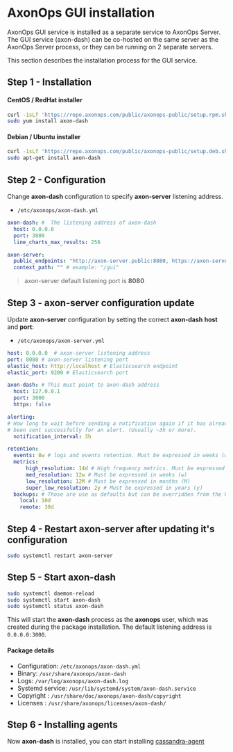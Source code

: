# AxonOps GUI installation

AxonOps GUI service is installed as a separate service to AxonOps Server. The GUI service (axon-dash) can be co-hosted on the same server as the AxonOps Server process, or they can be running on 2 separate servers.

This section describes the installation process for the GUI service.

## Step 1 - Installation

#### CentOS / RedHat installer
``` bash
curl -1sLf 'https://repo.axonops.com/public/axonops-public/setup.rpm.sh' | sudo -E bash
sudo yum install axon-dash
```
#### Debian / Ubuntu installer
``` bash
curl -1sLf 'https://repo.axonops.com/public/axonops-public/setup.deb.sh' | sudo -E bash
sudo apt-get install axon-dash
```

## Step 2 - Configuration
Change **axon-dash** configuration to specify **axon-server** listening address.

* `/etc/axonops/axon-dash.yml`
``` yaml  hl_lines="7"
axon-dash: #  The listening address of axon-dash
  host: 0.0.0.0
  port: 3000
  line_charts_max_results: 256

axon-server:
  public_endpoints: "http://axon-server.public:8080, https://axon-server.public" # Public HTTP endpoint to axon-server API. This can be a list with comma separator. http://127.0.0.1 or http://locahost are always wrong.
  context_path: "" # example: "/gui"
```
> axon-server default listening port is **8080**


## Step 3 - axon-server configuration update
Update **axon-server** configuration by setting the correct **axon-dash** **host** and **port**:

* `/etc/axonops/axon-server.yml`

``` yaml hl_lines="7 8"
host: 0.0.0.0  # axon-server listening address 
port: 8080 # axon-server listening port 
elastic_host: http://localhost # Elasticsearch endpoint
elastic_port: 9200 # Elasticsearch port

axon-dash: # This must point to axon-dash address
  host: 127.0.0.1
  port: 3000
  https: false

alerting:
# How long to wait before sending a notification again if it has already
# been sent successfully for an alert. (Usually ~3h or more).
  notification_interval: 3h

retention:
  events: 8w # logs and events retention. Must be expressed in weeks (w)
  metrics:
      high_resolution: 14d # High frequency metrics. Must be expressed in days (d)
      med_resolution: 12w # Must be expressed in weeks (w)
      low_resolution: 12M # Must be expressed in months (M)
      super_low_resolution: 2y # Must be expressed in years (y)
  backups: # Those are use as defaults but can be overridden from the UI
    local: 10d
    remote: 30d
```

## Step 4 - Restart **axon-server** after updating it's configuration
``` bash
sudo systemctl restart axon-server
```

## Step 5 - Start axon-dash

``` bash
sudo systemctl daemon-reload
sudo systemctl start axon-dash
sudo systemctl status axon-dash
```

This will start the **axon-dash** process as the **axonops** user, which was created during the package installation. The default listening address is `0.0.0.0:3000`.


#### Package details

* Configuration: `/etc/axonops/axon-dash.yml`
* Binary: `/usr/share/axonops/axon-dash`
* Logs: `/var/log/axonops/axon-dash.log` 
* Systemd service: `/usr/lib/systemd/system/axon-dash.service`
* Copyright : `/usr/share/doc/axonops/axon-dash/copyright`
* Licenses : `/usr/share/axonops/licenses/axon-dash/`


## Step 6 - Installing agents

Now **axon-dash** is installed, you can start installing [cassandra-agent](../cassandra-agent/install.md)